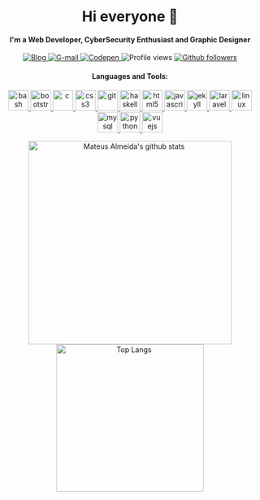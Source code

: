 <h1 align="center">Hi everyone 👋</h1>
<h4 align="center">I'm a Web Developer, CyberSecurity Enthusiast and Graphic Designer</h4>

<p align="center">
  <a href="https://imsouza.github.io/" target="_blank"> <img src="https://img.shields.io/badge/Blog-imsouza.github.com-%23333" alt="Blog" /> </a>
  <a href="mateusalmeida0715@gmail.com" target="_blank"> <img src="https://img.shields.io/badge/-Gmail-DD4D40?style=style=social&labelColor=DD4D40&logo=gmail&logoColor=white&link=mateusalmeida0715@gmail.com" alt="G-mail" /> </a>
  <a href="https://codepen.io/imsouza" target="_blank"> <img src="https://aleen42.github.io/badges/src/codepen.svg" alt="Codepen" /> </a>
  <img src="https://gpvc.arturio.dev/imsouza" alt="Profile views" />
  <a href="https://github.com/imsouza?tab=followers" target="_blank"> <img src="https://img.shields.io/github/followers/imsouza.svg?style=social&label=Follow&maxAge=2592000" alt="Github followers" /> </a>
</p>



<h4 align="center">Languages and Tools:</h4>

<p align="center"> <a href="https://www.gnu.org/software/bash/" target="_blank"> <img src="https://www.vectorlogo.zone/logos/gnu_bash/gnu_bash-icon.svg" alt="bash" width="40" height="40"/> </a> <a href="https://getbootstrap.com" target="_blank"> <img src="https://devicons.github.io/devicon/devicon.git/icons/bootstrap/bootstrap-plain.svg" alt="bootstrap" width="40" height="40"/> </a> <a href="https://www.cprogramming.com/" target="_blank"> <img src="https://devicons.github.io/devicon/devicon.git/icons/c/c-original.svg" alt="c" width="40" height="40"/> </a> <a href="https://www.w3schools.com/css/" target="_blank"> <img src="https://devicons.github.io/devicon/devicon.git/icons/css3/css3-original-wordmark.svg" alt="css3" width="40" height="40"/> </a> <a href="https://git-scm.com/" target="_blank"> <img src="https://www.vectorlogo.zone/logos/git-scm/git-scm-icon.svg" alt="git" width="40" height="40"/> </a> <a href="https://www.haskell.org/" target="_blank"> <img src="https://upload.wikimedia.org/wikipedia/commons/1/1c/Haskell-Logo.svg" alt="haskell" width="40" height="40"/> </a> <a href="https://www.w3.org/html/" target="_blank"> <img src="https://devicons.github.io/devicon/devicon.git/icons/html5/html5-original-wordmark.svg" alt="html5" width="40" height="40"/> </a> <a href="https://developer.mozilla.org/en-US/docs/Web/JavaScript" target="_blank"> <img src="https://devicons.github.io/devicon/devicon.git/icons/javascript/javascript-original.svg" alt="javascript" width="40" height="40"/> </a> <a href="https://jekyllrb.com/" target="_blank"> <img src="https://www.vectorlogo.zone/logos/jekyllrb/jekyllrb-icon.svg" alt="jekyll" width="40" height="40"/> </a> <a href="https://laravel.com/" target="_blank"> <img src="https://devicons.github.io/devicon/devicon.git/icons/laravel/laravel-plain-wordmark.svg" alt="laravel" width="40" height="40"/> </a> <a href="https://www.linux.org/" target="_blank"> <img src="https://devicons.github.io/devicon/devicon.git/icons/linux/linux-original.svg" alt="linux" width="40" height="40"/> </a> <a href="https://www.mysql.com/" target="_blank"> <img src="https://devicons.github.io/devicon/devicon.git/icons/mysql/mysql-original-wordmark.svg" alt="mysql" width="40" height="40"/> </a> <a href="https://www.python.org" target="_blank"> <img src="https://devicons.github.io/devicon/devicon.git/icons/python/python-original.svg" alt="python" width="40" height="40"/> </a> <a href="https://vuejs.org/" target="_blank"> <img src="https://devicons.github.io/devicon/devicon.git/icons/vuejs/vuejs-original-wordmark.svg" alt="vuejs" width="40" height="40"/> </a> </p>

<p align="center">
<img width="400" alt="Mateus Almeida's github stats" src="https://github-readme-stats.vercel.app/api?username=imsouza&count_private=true" />
<img width="290" alt="Top Langs" src="https://github-readme-stats.vercel.app/api/top-langs/?username=imsouza&layout=compact&langs_count=8" />
</p>
